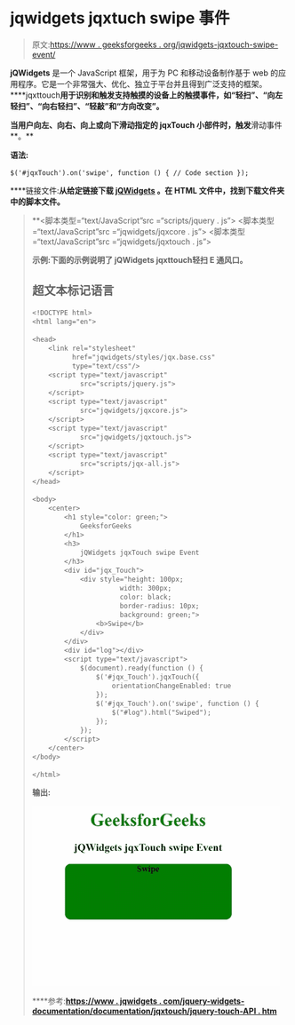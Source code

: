 # jqwidgets jqxtuch swipe 事件

> 原文:[https://www . geeksforgeeks . org/jqwidgets-jqxtouch-swipe-event/](https://www.geeksforgeeks.org/jqwidgets-jqxtouch-swipe-event/)

**jQWidgets** 是一个 JavaScript 框架，用于为 PC 和移动设备制作基于 web 的应用程序。它是一个非常强大、优化、独立于平台并且得到广泛支持的框架。****jqxttouch**用于识别和触发支持触摸的设备上的触摸事件，如“轻扫”、“向左轻扫”、“向右轻扫”、“轻敲”和“方向改变”。**

**当用户向左、向右、向上或向下滑动指定的 jqxTouch 小部件时，触发**滑动事件**。**

****语法:****

```
$('#jqxTouch').on('swipe', function () { // Code section });
```

****链接文件:**从给定链接下载 [jQWidgets](https://www.jqwidgets.com/download/) 。在 HTML 文件中，找到下载文件夹中的脚本文件。**

> <link rel="”stylesheet”" href="”jqwidgets/styles/jqx.base.css”" type="”text/css”"> **<脚本类型=“text/JavaScript”src =“scripts/jquery . js”></脚本>
> <脚本类型=“text/JavaScript”src =“jqwidgets/jqxcore . js”></脚本>
> <脚本类型=“text/JavaScript”src =“jqwidgets/jqxtouch . js”></脚本**

****示例:**下面的示例说明了 jQWidgets jqxttouch**轻扫** E **通风口**。**

## **超文本标记语言**

```
<!DOCTYPE html>
<html lang="en">

<head>
    <link rel="stylesheet" 
          href="jqwidgets/styles/jqx.base.css"
          type="text/css"/>
    <script type="text/javascript" 
            src="scripts/jquery.js">
    </script>
    <script type="text/javascript" 
            src="jqwidgets/jqxcore.js">
    </script>
    <script type="text/javascript" 
            src="jqwidgets/jqxtouch.js">
    </script>
    <script type="text/javascript" 
            src="scripts/jqx-all.js">
    </script>
</head>

<body>
    <center>
        <h1 style="color: green;">
            GeeksforGeeks
        </h1>
        <h3>
            jQWidgets jqxTouch swipe Event
        </h3>
        <div id="jqx_Touch">
            <div style="height: 100px; 
                      width: 300px;
                      color: black; 
                      border-radius: 10px;
                      background: green;">
                <b>Swipe</b>
            </div>
        </div>
        <div id="log"></div>
        <script type="text/javascript">
            $(document).ready(function () {
                $('#jqx_Touch').jqxTouch({
                    orientationChangeEnabled: true
                });
                $('#jqx_Touch').on('swipe', function () {
                    $("#log").html("Swiped");
                });
            });
        </script>
    </center>
</body>

</html>
```

****输出:****

**![](img/9c72c724c1c9e5de2961281f3bb433e0.png)**

****参考:**[https://www . jqwidgets . com/jquery-widgets-documentation/documentation/jqxtouch/jquery-touch-API . htm](https://www.jqwidgets.com/jquery-widgets-documentation/documentation/jqxtouch/jquery-touch-api.htm)**